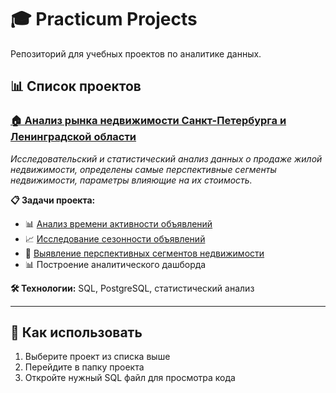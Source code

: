 # 🎓 Practicum Projects

Репозиторий для учебных проектов по аналитике данных.

## 📊 Список проектов

### [**🏠 Анализ рынка недвижимости Санкт-Петербурга и Ленинградской области**](real_estate_analysis/)
*Исследовательский и статистический анализ данных о продаже жилой недвижимости, определены самые перспективные сегменты недвижимости, параметры влияющие на их стоимость.*

**📋 Задачи проекта:**
- 📊 [Анализ времени активности объявлений](real_estate_analysis/task1_active_time.sql)
- 📈 [Исследование сезонности объявлений](real_estate_analysis/task2_seasonality.sql)
- 🎯 [Выявление перспективных сегментов недвижимости](real_estate_analysis/README_project.md#-основные-выводы)
- 📊 Построение аналитического дашборда

**🛠️ Технологии:** SQL, PostgreSQL, статистический анализ

---

## 🚀 Как использовать

1. Выберите проект из списка выше
2. Перейдите в папку проекта
3. Откройте нужный SQL файл для просмотра кода
